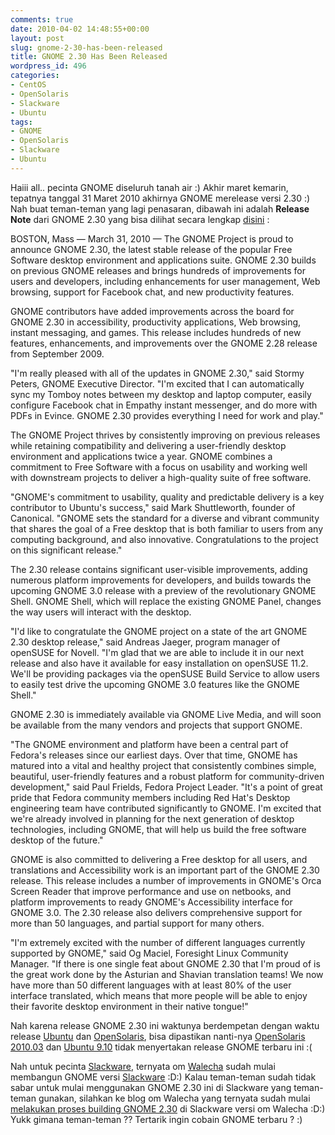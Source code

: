 ```yaml
---
comments: true
date: 2010-04-02 14:48:55+00:00
layout: post
slug: gnome-2-30-has-been-released
title: GNOME 2.30 Has Been Released
wordpress_id: 496
categories:
- CentOS
- OpenSolaris
- Slackware
- Ubuntu
tags:
- GNOME
- OpenSolaris
- Slackware
- Ubuntu
---
```


Haiii all.. pecinta GNOME diseluruh tanah air :) Akhir maret kemarin, tepatnya tanggal 31 Maret 2010 akhirnya GNOME merelease versi 2.30 :) Nah buat teman-teman yang lagi penasaran, dibawah ini adalah **Release Note** dari GNOME 2.30 yang bisa dilihat secara lengkap [disini](http://www.gnome.org/press/releases/2010-03-gnome230.html) :
<!-- more -->


> 
BOSTON, Mass — March 31, 2010 — The GNOME Project is proud to announce GNOME 2.30, the latest stable release of the popular Free Software desktop environment and applications suite. GNOME 2.30 builds on previous GNOME releases and brings hundreds of improvements for users and developers, including enhancements for user management, Web browsing, support for Facebook chat, and new productivity features.

GNOME contributors have added improvements across the board for GNOME 2.30 in accessibility, productivity applications, Web browsing, instant messaging, and games. This release includes hundreds of new features, enhancements, and improvements over the GNOME 2.28 release from September 2009.

"I'm really pleased with all of the updates in GNOME 2.30," said Stormy Peters, GNOME Executive Director. "I'm excited that I can automatically sync my Tomboy notes between my desktop and laptop computer, easily configure Facebook chat in Empathy instant messenger, and do more with PDFs in Evince. GNOME 2.30 provides everything I need for work and play."

The GNOME Project thrives by consistently improving on previous releases while retaining compatibility and delivering a user-friendly desktop environment and applications twice a year. GNOME combines a commitment to Free Software with a focus on usability and working well with downstream projects to deliver a high-quality suite of free software.

"GNOME's commitment to usability, quality and predictable delivery is a key contributor to Ubuntu's success," said Mark Shuttleworth, founder of Canonical. "GNOME sets the standard for a diverse and vibrant community that shares the goal of a Free desktop that is both familiar to users from any computing background, and also innovative. Congratulations to the project on this significant release."

The 2.30 release contains significant user-visible improvements, adding numerous platform improvements for developers, and builds towards the upcoming GNOME 3.0 release with a preview of the revolutionary GNOME Shell. GNOME Shell, which will replace the existing GNOME Panel, changes the way users will interact with the desktop.

"I'd like to congratulate the GNOME project on a state of the art GNOME 2.30 desktop release," said Andreas Jaeger, program manager of openSUSE for Novell. "I'm glad that we are able to include it in our next release and also have it available for easy installation on openSUSE 11.2. We'll be providing packages via the openSUSE Build Service to allow users to easily test drive the upcoming GNOME 3.0 features like the GNOME Shell."

GNOME 2.30 is immediately available via GNOME Live Media, and will soon be available from the many vendors and projects that support GNOME.

"The GNOME environment and platform have been a central part of Fedora's releases since our earliest days. Over that time, GNOME has matured into a vital and healthy project that consistently combines simple, beautiful, user-friendly features and a robust platform for community-driven development," said Paul Frields, Fedora Project Leader. "It's a point of great pride that Fedora community members including Red Hat's Desktop engineering team have contributed significantly to GNOME. I'm excited that we're already involved in planning for the next generation of desktop technologies, including GNOME, that will help us build the free software desktop of the future."

GNOME is also committed to delivering a Free desktop for all users, and translations and Accessibility work is an important part of the GNOME 2.30 release. This release includes a number of improvements in GNOME's Orca Screen Reader that improve performance and use on netbooks, and platform improvements to ready GNOME's Accessibility interface for GNOME 3.0. The 2.30 release also delivers comprehensive support for more than 50 languages, and partial support for many others.

"I'm extremely excited with the number of different languages currently supported by GNOME," said Og Maciel, Foresight Linux Community Manager. "If there is one single feat about GNOME 2.30 that I'm proud of is the great work done by the Asturian and Shavian translation teams! We now have more than 50 different languages with at least 80% of the user interface translated, which means that more people will be able to enjoy their favorite desktop environment in their native tongue!" 




Nah karena release GNOME 2.30 ini waktunya berdempetan dengan waktu release [Ubuntu](http://ubuntu.com) dan [OpenSolaris](http://opensolaris.org), bisa dipastikan nanti-nya [OpenSolaris 2010.03](http://opensolaris.org) dan [Ubuntu 9.10](http://ubuntu.com) tidak menyertakan release GNOME terbaru ini :( 

Nah untuk pecinta [Slackware](http://slackware.com), ternyata om [Walecha](http://wallinux.blogspot.com) sudah mulai membangun GNOME versi [Slackware](http://slackware.com) :D:) Kalau teman-teman sudah tidak sabar untuk mulai menggunakan GNOME 2.30 ini di Slackware yang teman-teman gunakan, silahkan ke blog om Walecha yang ternyata sudah mulai [melakukan proses building GNOME 2.30](http://wallinux.blogspot.com/2010/04/gnome-230.html) di Slackware versi om Walecha :D:) Yukk gimana teman-teman ?? Tertarik ingin cobain GNOME terbaru ? :)
